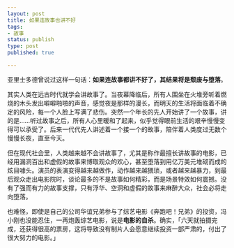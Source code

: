 ```yaml
--- 
layout: post
title: 如果连故事也讲不好
tags: 
- 故事
status: publish
type: post
published: true

---
```


亚里士多德曾说过这样一句话：**如果连故事都讲不好了，其结果将是颓废与堕落**。 

其实人类在远古时代就学会讲故事了。当夜幕降临后，所有人围坐在火堆旁听着燃烧的木头发出噼噼啪啪的声音，感觉夜是那样的漫长，而明天的生活将面临着不确定的风险，每一个人脸上写满了悲伤。突然一个年长的先人开始讲了一个故事，讲的是……听过故事之后，所有人心里暖和了起来，似乎觉得眼前生活的艰辛慢慢变得可以承受了。后来一代代先人讲述着一个接一个的故事，陪伴着人类度过无数个慢慢长夜，直至今天。

但在现代社会里，人类越来越不会讲故事了，尤其是称作最擅长讲故事的电影，已经用漏洞百出和虚假的故事来博取观众的欢心，甚至堕落到用亿万美元堆砌而成的炫目噱头。演员的表演变得越来越做作，动作越来越猥琐，或者越来越暴力，到最后观众走出电影院时，谈论最多的不是故事如何精彩，而是场景特效如何震撼。没有了强而有力的故事支撑，只有浮华、空洞和虚假的故事来麻醉大众，社会必将走向堕落。

也难怪，即使是自己的公司华谊兄弟参与了综艺电影《奔跑吧！兄弟》的投资，冯小刚也没能忍住，一再炮轰综艺电影，说是**电影的自杀**。确实，「六天就拍摄完成，还获得很高的票房，这将导致没有制片人会愿意继续投资一部严肃的，付出了很大努力的电影。」
